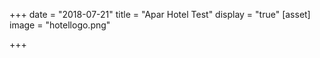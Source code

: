 +++
date = "2018-07-21"
title = "Apar Hotel Test"
display = "true"
[asset]
image =  "hotellogo.png"

+++
